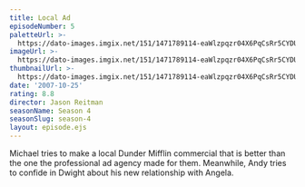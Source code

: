```yaml
---
title: Local Ad
episodeNumber: 5
paletteUrl: >-
  https://dato-images.imgix.net/151/1471789114-eaWlzpqzr04X6PqCsRr5CYDUEnM.jpg?auto=enhance&ch=DPR%2CWidth&palette=json
imageUrl: >-
  https://dato-images.imgix.net/151/1471789114-eaWlzpqzr04X6PqCsRr5CYDUEnM.jpg?auto=compress%2Cformat&ch=DPR%2CWidth&w=500
thumbnailUrl: >-
  https://dato-images.imgix.net/151/1471789114-eaWlzpqzr04X6PqCsRr5CYDUEnM.jpg?auto=enhance&ch=DPR%2CWidth&fit=crop&fm=jpg&h=280&w=500
date: '2007-10-25'
rating: 8.8
director: Jason Reitman
seasonName: Season 4
seasonSlug: season-4
layout: episode.ejs
---
```


Michael tries to make a local Dunder Mifflin commercial that is better than the one the professional ad agency made for them. Meanwhile, Andy tries to confide in Dwight about his new relationship with Angela.